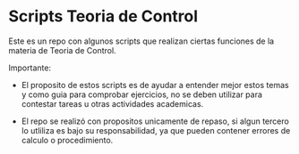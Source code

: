 # Scripts Teoria de Control

Este es un repo con algunos scripts que realizan ciertas funciones de la materia de Teoria de Control. 

Importante: 
- El proposito de estos scripts es de ayudar a entender mejor estos temas y como guia para comprobar ejercicios, no se deben utilizar para contestar tareas u otras actividades academicas.

- El repo se realizó con propositos unicamente de repaso, si algun tercero lo utliliza es bajo su responsabilidad, ya que pueden contener errores de calculo o procedimiento.
